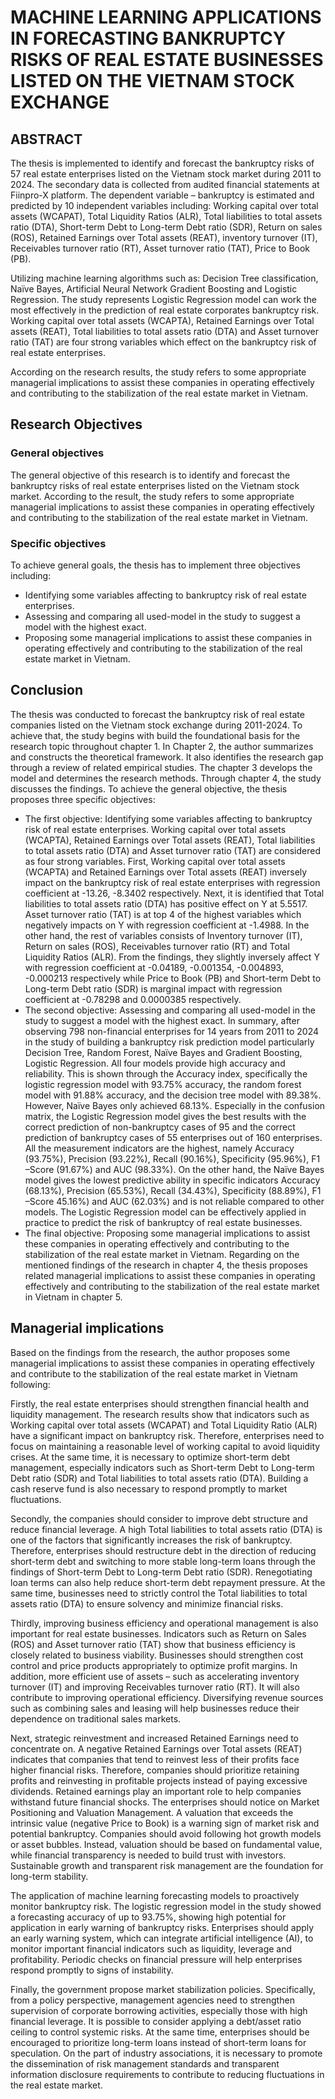 # MACHINE LEARNING APPLICATIONS IN FORECASTING BANKRUPTCY RISKS OF REAL ESTATE BUSINESSES LISTED ON THE VIETNAM STOCK EXCHANGE
## ABSTRACT

The thesis is implemented to identify and forecast the bankruptcy risks of 57 real estate enterprises listed on the Vietnam stock market during 2011 to 2024. The secondary data is collected from audited financial statements at Fiinpro-X platform. The dependent variable – bankruptcy is estimated and predicted by 10 independent variables including: Working capital over total assets (WCAPAT), Total Liquidity Ratios (ALR), Total liabilities to total assets ratio (DTA), Short-term Debt to Long-term Debt ratio (SDR), Return on sales (ROS), Retained Earnings over Total assets (REAT), inventory turnover (IT), Receivables turnover ratio (RT), Asset turnover ratio (TAT), Price to Book (PB).

Utilizing machine learning algorithms such as: Decision Tree classification, Naïve Bayes, Artificial Neural Network Gradient Boosting and Logistic Regression. The study represents Logistic Regression model can work the most effectively in the prediction of real estate corporates bankruptcy risk. Working capital over total assets (WCAPTA), Retained Earnings over Total assets (REAT), Total liabilities to total assets ratio (DTA) and Asset turnover ratio (TAT) are four strong variables which effect on the bankruptcy risk of real estate enterprises.

According on the research results, the study refers to some appropriate managerial implications to assist these companies in operating effectively and contributing to the stabilization of the real estate market in Vietnam.

## Research Objectives
### General objectives
The general objective of this research is to identify and forecast the bankruptcy risks of real estate enterprises listed on the Vietnam stock market. According to the result, the study refers to some appropriate managerial implications to assist these companies in operating effectively and contributing to the stabilization of the real estate market in Vietnam.
### Specific objectives
To achieve general goals, the thesis has to implement three objectives including:
- Identifying some variables affecting to bankruptcy risk of real estate enterprises.
- Assessing and comparing all used-model in the study to suggest a model with the highest exact.
- Proposing some managerial implications to assist these companies in operating effectively and contributing to the stabilization of the real estate market in Vietnam.
## Conclusion
The thesis was conducted to forecast the bankruptcy risk of real estate companies listed on the Vietnam stock exchange during 2011-2024. To achieve that, the study begins with build the foundational basis for the research topic throughout chapter 1. In Chapter 2, the author summarizes and constructs the theoretical framework. It also identifies the research gap through a review of related empirical studies. The chapter 3 develops the model and determines the research methods. Through chapter 4, the study discusses the findings.
To achieve the general objective, the thesis proposes three specific objectives:
- The first objective: Identifying some variables affecting to bankruptcy risk of real estate enterprises.
Working capital over total assets (WCAPTA), Retained Earnings over Total assets (REAT), Total liabilities to total assets ratio (DTA) and Asset turnover ratio (TAT) are considered as four strong variables. First, Working capital over total assets (WCAPTA) and Retained Earnings over Total assets (REAT) inversely impact on the bankruptcy risk of real estate enterprises with regression coefficient at -13.26, -8.3402 respectively. Next, it is identified that Total liabilities to total assets ratio (DTA) has positive effect on Y at 5.5517. Asset turnover ratio (TAT) is at top 4 of the highest variables which negatively impacts on Y with regression coefficient at -1.4988.
In the other hand, the rest of variables consists of Inventory turnover (IT), Return on sales (ROS), Receivables turnover ratio (RT) and Total Liquidity Ratios (ALR). From the findings, they slightly inversely affect Y with regression coefficient at -0.04189, -0.001354, -0.004893, -0.000213 respectively while Price to Book (PB) and Short-term Debt to Long-term Debt ratio (SDR) is marginal impact with regression coefficient at -0.78298 and 0.0000385 respectively.
- The second objective: Assessing and comparing all used-model in the study to suggest a model with the highest exact.
In summary, after observing 798 non-financial enterprises for 14 years from 2011 to 2024 in the study of building a bankruptcy risk prediction model particularly Decision Tree, Random Forest, Naïve Bayes and Gradient Boosting, Logistic Regression. All four models provide high accuracy and reliability. This is shown through the Accuracy index, specifically the logistic regression model with 93.75% accuracy, the random forest model with 91.88% accuracy, and the decision tree model with 89.38%. However, Naïve Bayes only achieved 68.13%. Especially in the confusion matrix, the Logistic Regression model gives the best results with the correct prediction of non-bankruptcy cases of 95 and the correct prediction of bankruptcy cases of 55 enterprises out of 160 enterprises. All the measurement indicators are the highest, namely Accuracy (93.75%), Precision (93.22%), Recall (90.16%), Specificity (95.96%), F1 –Score (91.67%) and AUC (98.33%). On the other hand, the Naïve Bayes model gives the lowest predictive ability in specific indicators Accuracy (68.13%), Precision (65.53%), Recall (34.43%), Specificity (88.89%), F1 –Score 45.16%) and AUC (62.03%) and is not reliable compared to other models. The Logistic Regression model can be effectively applied in practice to predict the risk of bankruptcy of real estate businesses. 
- The final objective: Proposing some managerial implications to assist these companies in operating effectively and contributing to the stabilization of the real estate market in Vietnam.
Regarding on the mentioned findings of the research in chapter 4, the thesis proposes related managerial implications to assist these companies in operating effectively and contributing to the stabilization of the real estate market in Vietnam in chapter 5.
## Managerial implications 
Based on the findings from the research, the author proposes some managerial implications to assist these companies in operating effectively and contribute to the stabilization of the real estate market in Vietnam following:

Firstly, the real estate enterprises should strengthen financial health and liquidity management. The research results show that indicators such as Working capital over total assets (WCAPAT) and Total Liquidity Ratio (ALR) have a significant impact on bankruptcy risk. Therefore, enterprises need to focus on maintaining a reasonable level of working capital to avoid liquidity crises. At the same time, it is necessary to optimize short-term debt management, especially indicators such as Short-term Debt to Long-term Debt ratio (SDR) and Total liabilities to total assets ratio (DTA). Building a cash reserve fund is also necessary to respond promptly to market fluctuations.

Secondly, the companies should consider to improve debt structure and reduce financial leverage. A high Total liabilities to total assets ratio (DTA) is one of the factors that significantly increases the risk of bankruptcy. Therefore, enterprises should restructure debt in the direction of reducing short-term debt and switching to more stable long-term loans through the findings of Short-term Debt to Long-term Debt ratio (SDR). Renegotiating loan terms can also help reduce short-term debt repayment pressure. At the same time, businesses need to strictly control the Total liabilities to total assets ratio (DTA) to ensure solvency and minimize financial risks.

Thirdly, improving business efficiency and operational management is also important for real estate businesses. Indicators such as Return on Sales (ROS) and Asset turnover ratio (TAT) show that business efficiency is closely related to business viability. Businesses should strengthen cost control and price products appropriately to optimize profit margins. In addition, more efficient use of assets – such as accelerating inventory turnover (IT) and improving Receivables turnover ratio (RT). It will also contribute to improving operational efficiency. Diversifying revenue sources such as combining sales and leasing will help businesses reduce their dependence on traditional sales markets.

Next, strategic reinvestment and increased Retained Earnings need to concentrate on. A negative Retained Earnings over Total assets (REAT) indicates that companies that tend to reinvest less of their profits face higher financial risks. Therefore, companies should prioritize retaining profits and reinvesting in profitable projects instead of paying excessive dividends. Retained earnings play an important role to help companies withstand future financial shocks.
The enterprises should notice on Market Positioning and Valuation Management. A valuation that exceeds the intrinsic value (negative Price to Book) is a warning sign of market risk and potential bankruptcy. Companies should avoid following hot growth models or asset bubbles. Instead, valuation should be based on fundamental value, while financial transparency is needed to build trust with investors. Sustainable growth and transparent risk management are the foundation for long-term stability.

The application of machine learning forecasting models to proactively monitor bankruptcy risk. The logistic regression model in the study showed a forecasting accuracy of up to 93.75%, showing high potential for application in early warning of bankruptcy risks. Enterprises should apply an early warning system, which can integrate artificial intelligence (AI), to monitor important financial indicators such as liquidity, leverage and profitability. Periodic checks on financial pressure will help enterprises respond promptly to signs of instability.

Finally, the government propose market stabilization policies. Specifically, from a policy perspective, management agencies need to strengthen supervision of corporate borrowing activities, especially those with high financial leverage. It is possible to consider applying a debt/asset ratio ceiling to control systemic risks. At the same time, enterprises should be encouraged to prioritize long-term loans instead of short-term loans for speculation. On the part of industry associations, it is necessary to promote the dissemination of risk management standards and transparent information disclosure requirements to contribute to reducing fluctuations in the real estate market.

